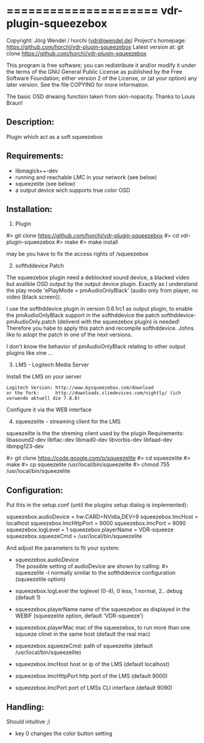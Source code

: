 =====================
vdr-plugin-squeezebox
=====================

Copyright:            Jörg Wendel / horchi (vdr@jwendel.de)
Project's homepage:   https://github.com/horchi/vdr-plugin-squeezebox
Latest version at:    git clone https://github.com/horchi/vdr-plugin-squeezebox

This program is free software; you can redistribute it and/or modify
it under the terms of the GNU General Public License as published by
the Free Software Foundation; either version 2 of the License, or
(at your option) any later version.
See the file COPYING for more information.

The basic OSD drwaing function taken from skin-nopacity. Thanks to Louis Braun!

Description:
-------------

Plugin which act as a soft squeezebox


Requirements:
-------------

- libmagick++-dev
- running and reachable LMC in your network (see below)
- squeezelite (see below)
- a output device wich supports true color OSD

Installation:
-------------

1. Plugin
  
  #> git clone https://github.com/horchi/vdr-plugin-squeezebox
  #> cd vdr-plugin-squeezebox
  #> make
  #> make install

  may be you have to fix the access rights of <plugin-conf-path>/squeezebox 


2. softhddevice Patch

  The squeezebox plugin need a deblocked sound device, a blacked video 
  but avalible OSD output by the output device plugin. Exactly as I understand 
  the play mode 'ePlayMode = pmAudioOnlyBlack' (audio only from player, no video (black screen)).

  I use the softhddevice plugin in version 0.6.1rc1 as output plugin, to enable the pmAudioOnlyBlack support in the softhddevice
  the patch softhddevice-pmAudioOnly.patch (deliverd with the squeezebox plugin) is needed! 
  Therefore you habe to apply this patch and recompile softhddevice. Johns like to adopt the patch in one of the next versions.
  
  I don't know the behavior of pmAudioOnlyBlack relating to other output plugins like xine ...


3. LMS - Logitech Media Server

  Install the LMS on your server

    Logitech Version: http://www.mysqueezebox.com/download
    or the fork:      http://downloads.slimdevices.com/nightly/ (ich verwende aktuell die 7.8.0)

  Configure it via the WEB interface

4. squeezelite - streaming client for the LMS

  squeezelite is the the streming client used by the plugin
  Requirements: libasound2-dev libflac-dev libmad0-dev libvorbis-dev libfaad-dev libmpg123-dev

  #> git clone https://code.google.com/p/squeezelite
  #> cd squeezelite
  #> make
  #> cp squeezelite /usr/local/bin/squeezelite
  #> chmod 755 /usr/local/bin/squeezelite

Configuration:
--------------

  Put this in the setup.conf (until the plugins setup dialog is implemented):

   squeezebox.audioDevice = hw:CARD=NVidia,DEV=9
   squeezebox.lmcHost = localhost
   squeezebox.lmcHttpPort = 9000
   squeezebox.lmcPort = 9090
   squeezebox.logLevel = 1
   squeezebox.playerName = VDR-squeeze
   squeezebox.squeezeCmd = /usr/local/bin/squeezelite

  And adjust the parameters to fit your system:

  - squeezebox.audioDevice  
     The possible setting of audioDevice are shown by calling:
     #> squeezelite -l
     normally similar to the softhddevice configuration (squeezelite option)
   
  - squeezebox.logLevel
     the loglevel (0-4), 0 less, 1 normal, 2.. debug (default 1)

  - squeezebox.playerName 
     name of the squeezebox as displayed in the WEBIF (squeezelite option, default 'VDR-squeeze')

  - squeezebox.playerMac
     mac of the squeezebox, to run more than one squueze clinet in the same host (default the real mac)

  - squeezebox.squeezeCmd:
     path of squeezelite (default /usr/local/bin/squeezelite)

  - squeezebox.lmcHost
    host or ip of the LMS (default localhost)

  - squeezebox.lmcHttpPort
    http port of the LMS (default 9000)

  - squeezebox.lmcPort
    port of LMSs CLI interface (default 9090)


Handling:
---------

Should intuitive ;)

- key 0 changes the color button setting
